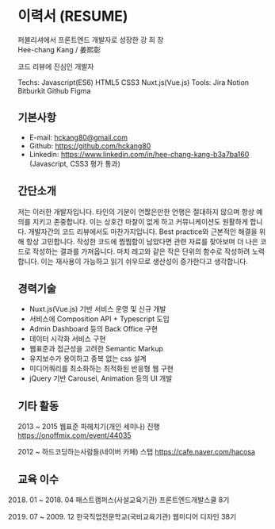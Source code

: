 # 이력서 (RESUME)

퍼블리셔에서 프론트엔드 개발자로 성장한
강 희 창    
Hee-chang Kang / 姜熙彰

코드 리뷰에 진심인 개발자

Techs: Javascript(ES6) HTML5 CSS3 Nuxt.js(Vue.js)
Tools: Jira Notion Bitburkit Github Figma

## 기본사항
- E-mail: hckang80@gmail.com
- Github: https://github.com/hckang80
- Linkedin: https://www.linkedin.com/in/hee-chang-kang-b3a7ba160
 (Javascript, CSS3 평가 통과)

## 간단소개
저는 이러한 개발자입니다.
타인의 기분이 언짢은만한 언행은 절대하지 않으며 항상 예의를 지키고 존중합니다. 이는 상호간 마찰이 없게 하고 커뮤니케이션도 원활하게 합니다. 개발자간의 코드 리뷰에서도 마찬가지입니다.
Best practice와 근본적인 해결을 위해 항상 고민합니다. 작성한 코드에 찜찜함이 남았다면 관련 자료를 찾아보며 더 나은 코드로 작성하는 결과를 가져옵니다.
마치 레고와 같은 작은 단위의 함수로 작성하려 노력합니다. 이는 재사용이 가능하고 읽기 쉬우므로 생산성이 증가한다고 생각합니다.

## 경력기술
- Nuxt.js(Vue.js) 기반 서비스 운영 및 신규 개발
- 서비스에 Composition API + Typescript 도입
- Admin Dashboard 등의 Back Office 구현
- 데이터 시각화 서비스 구현
- 웹표준과 접근성을 고려한 Semantic Markup
- 유지보수가 용이하고 중복 없는 css 설계
- 미디어쿼리를 최소화하는 최적화된 반응형 웹 구현
- jQuery 기반 Carousel, Animation 등의 UI 개발

## 기타 활동
2013 ~ 2015
웹표준 파헤치기(개인 세미나) 진행
https://onoffmix.com/event/44035

2012 ~
하드코딩하는사람들(네이버 카페) 스탭
https://cafe.naver.com/hacosa

## 교육 이수
2018. 01 ~ 2018. 04
패스트캠퍼스(사설교육기관)
프론트엔드개발스쿨 8기

2009. 07 ~ 2009. 12
한국직업전문학교(국비교육기관)
웹미디어 디자인 38기

